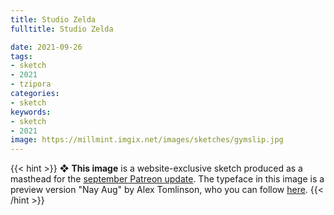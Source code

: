 ```yaml
---
title: Studio Zelda
fulltitle: Studio Zelda

date: 2021-09-26
tags:
- sketch
- 2021
- tzipora
categories:
- sketch
keywords:
- sketch
- 2021
image: https://millmint.imgix.net/images/sketches/gymslip.jpg
---
```


{{< hint >}}
❖ **This image** is a website-exclusive sketch produced as a masthead for the [september Patreon update](https://www.patreon.com/posts/56631873). The typeface in this image is a preview version "Nay Aug" by Alex Tomlinson, who you can follow [here](https://twitter.com/hootalex).
{{< /hint >}}
